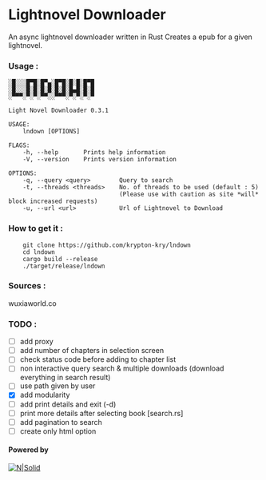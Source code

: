 # Lightnovel Downloader
An async lightnovel downloader written in Rust
Creates a epub for a given lightnovel.

### Usage : 
```
░█░░░█▀█░█▀▄░█▀█░█░█░█▀█
░█░░░█░█░█░█░█░█░█▄█░█░█
░▀▀▀░▀░▀░▀▀░░▀▀▀░▀░▀░▀░▀

Light Novel Downloader 0.3.1

USAGE:
    lndown [OPTIONS]

FLAGS:
    -h, --help       Prints help information
    -V, --version    Prints version information

OPTIONS:
    -q, --query <query>        Query to search
    -t, --threads <threads>    No. of threads to be used (default : 5)
                               (Please use with caution as site *will* block increased requests)
    -u, --url <url>            Url of Lightnovel to Download

```
### How to get it :
```
    git clone https://github.com/krypton-kry/lndown
    cd lndown 
    cargo build --release
    ./target/release/lndown
```
### Sources : 
  wuxiaworld.co

### TODO : 
- [ ] add proxy
- [ ] add number of chapters in selection screen
- [ ] check status code before adding to chapter list
- [ ] non interactive query search & multiple downloads (download everything in search result)
- [ ] use path given by user
- [x] add modularity
- [ ] add print details and exit (-d)
- [ ] print more details after selecting book [search.rs]
- [ ] add pagination to search
- [ ] create only html option

#### Powered by
 [![N|Solid](https://www.rust-lang.org/static/images/rust-logo-blk.svg)](https://www.rust-lang.org/)